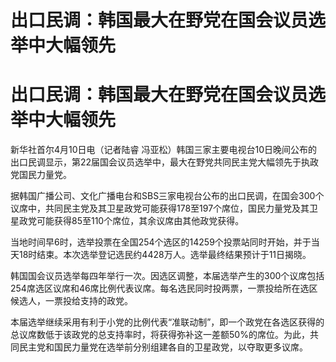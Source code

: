 # 出口民调：韩国最大在野党在国会议员选举中大幅领先

# 出口民调：韩国最大在野党在国会议员选举中大幅领先

新华社首尔4月10日电（记者陆睿
冯亚松）韩国三家主要电视台10日晚间公布的出口民调显示，第22届国会议员选举中，最大在野党共同民主党大幅领先于执政党国民力量党。

据韩国广播公司、文化广播电台和SBS三家电视台公布的出口民调，在国会300个议席中，共同民主党及其卫星政党可能获得178至197个席位，国民力量党及其卫星政党可能获得85至110个席位，其余议席由其他政党获得。

当地时间早6时，选举投票在全国254个选区的14259个投票站同时开始，并于当天18时结束。本次选举登记选民约4428万人。选举最终结果预计于11日揭晓。

韩国国会议员选举每四年举行一次。因选区调整，本届选举产生的300个议席包括254席选区议席和46席比例代表议席。每名选民同时投两票，一票投给所在选区候选人，一票投给支持的政党。

本届选举继续采用有利于小党的比例代表“准联动制”，即一个政党在各选区获得的总议席数低于该政党的总支持率时，将获得弥补这一差额50%的席位。为此，共同民主党和国民力量党在选举前分别组建各自的卫星政党，以夺取更多议席。


